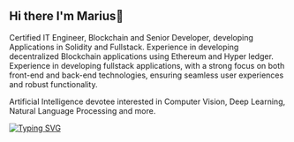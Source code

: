 ## Hi there I'm Marius👋

Certified IT Engineer, Blockchain and Senior Developer, developing Applications in Solidity and Fullstack. Experience in developing decentralized Blockchain applications using Ethereum and Hyper ledger. Experience in developing fullstack applications, with a strong focus on both front-end and back-end technologies, ensuring seamless user experiences and robust functionality.

Artificial Intelligence devotee interested in Computer Vision, Deep Learning, Natural Language Processing and more.


[![Typing SVG](https://readme-typing-svg.demolab.com/?lines=12+years+of+coding+experience;Full-stack,+Blockchain+and+AI;Driven+by+curiosity+and+creativity)](https://git.io/typing-svg)

